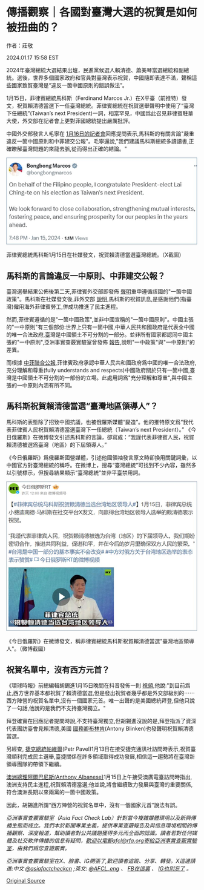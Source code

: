 # 傳播觀察｜各國對臺灣大選的祝賀是如何被扭曲的？

作者：莊敬

2024.01.17 15:58 EST

2024年臺灣總統大選結果出爐，民進黨候選人賴清德、蕭美琴當選總統和副總統。選後，世界多個國家政府和官員對臺灣表示祝賀，中國隨即表達不滿，聲稱這些國家致賀臺灣是“違反一箇中國原則的錯誤做法”。

1月15日，菲律賓總統馬科斯（Ferdinand Marcos Jr.）在X平臺（前推特）發文，祝賀賴清德當選下一任臺灣總統。菲律賓總統在祝賀選舉聲明中使用了“臺灣下任總統”(Taiwan’s next President)一詞，相當罕見，中國爲此召見菲律賓駐華大使，外交部在記者會上更對菲國總統提出嚴厲批評。

中國外交部發言人毛寧在 [1月16日的記者會](https://www.mfa.gov.cn/fyrbt_673021/202401/t20240116_11225099.shtml)回應提問表示,馬科斯的有關言論"嚴重違反一箇中國原則和中菲建交公報"。毛寧還說,"我們建議馬科斯總統多讀讀書,正確瞭解臺灣問題的來龍去脈,從而得出正確的結論。"

![菲律賓總統馬科斯1月15日在社媒發文，祝賀賴清德當選臺灣總統。（X截圖）](images/3ZDB43MBASAKM6WSPRHA2CN7C4.png)

菲律賓總統馬科斯1月15日在社媒發文，祝賀賴清德當選臺灣總統。（X截圖）

## 馬科斯的言論違反一中原則、中菲建交公報？

臺灣選舉結果公佈後第二天,菲律賓外交部即發佈 [聲明](https://dfa.gov.ph/dfa-news/statements-and-advisoriesupdate/33973-statement-on-the-philippines-one-china-policy)重申遵循該國的"一箇中國政策"。馬科斯在社媒發文後,菲外交部 [說明](https://www.reuters.com/world/asia-pacific/philippines-reaffirms-one-china-policy-after-president-marcos-congratulates-2024-01-16/#:~:text=The%20Philippines'%20foreign%20ministry%20in,in%20the%20democratically%20governed%20island.),馬科斯的祝賀訊息,是感謝他們(指臺灣)僱用海外菲律賓勞工,併成功推進了民主進程。

然而,菲律賓遵循的是"一箇中國政策",並非中國宣稱的"一箇中國原則"。中國主張的"一中原則"有三個部份:世界上只有一箇中國,中華人民共和國政府是代表全中國的唯一合法政府,臺灣是中國領土不可分割的一部分。並非所有國家都認同中國主張的"一中原則",亞洲事實查覈實驗室曾發佈 [報告](https://www.rfa.org/cantonese/news/factcheck/onechina-02152023082542.html),說明"一中政策"與"一中原則"的差異。

而根據 [中菲聯合公報](http://ph.china-embassy.gov.cn/eng/zfgx/zzgx/200011/t20001115_1336097.htm),菲律賓政府承認中華人民共和國政府爲中國的唯一合法政府,充分理解和尊重(fully understands and respects)中國政府關於只有一箇中國,臺灣是中國領土不可分割的一部份的立場。此處用詞爲"充分理解和尊重",與中國主張的一中原則內涵有所不同。

## 馬科斯祝賀賴清德當選“臺灣地區領導人”？

馬科斯的表態除了招致中國抗議，也被俄羅斯媒體“變造”。他的推特原文爲“我代表菲律賓人民祝賀賴清德當選臺灣下一任總統（Taiwan’s next President）。” 《今日俄羅斯》在微博發文引述馬科斯的言論，卻寫成：“我謹代表菲律賓人民，祝賀賴清德被選爲臺灣（地區）的下屆領導人。”

《今日俄羅斯》爲俄羅斯國營媒體，引述他國領袖發言原文時卻換用關鍵詞彙，以中國官方對臺灣總統的稱呼。在微博上，搜尋“臺灣總統”可找到不少內容，雖然多以引號標示，但搜尋結果顯示“臺灣總統”並非平臺禁用詞。

![《今日俄羅斯》在微博發文，稱菲律賓總統馬科斯祝賀賴清德當選"臺灣地區領導人"。（微博截圖）](images/P556GZITVDXHJQ4QSQVJ7ZRZFA.png)

《今日俄羅斯》在微博發文，稱菲律賓總統馬科斯祝賀賴清德當選"臺灣地區領導人"。（微博截圖）

## 祝賀名單中，沒有西方元首？

《環球時報》前總編輯胡錫進1月15日晚間在抖音發佈一則 [視頻](https://www.douyin.com/video/7324321647215889702?modeFrom=userPost&secUid=MS4wLjABAAAAWk68v_OuXT5g-Rjf0v-IKXT3745bG22oS2OKA6I5m_g),他說:"到目前爲止,西方世界基本都祝賀了賴清德當選,但是發出祝賀者幾乎都是外交部級別的⋯⋯西方陣營的祝賀名單中,沒有一個國家元首。唯一出聲的是美國總統拜登,但他只說了一句話,他說的是我們不支持臺灣獨立。"

拜登確實在回應記者提問時說,不支持臺灣獨立,但胡錫進沒說的是,拜登指派了資深代表團訪臺會見賴清德,美國 [國務卿布林肯](https://www.state.gov/on-taiwans-election/)(Antony Blinken)也發聲明祝賀賴清德當選。

另經查, [捷克總統帕維爾](https://www.mofa.gov.tw/News_Content.aspx?n=95&s=116408)(Petr Pavel)1月13日在接受捷克通訊社訪問時表示,祝賀臺灣順利完成民主選舉,臺捷關係在許多領域取得成功發展,相信這一趨勢將在臺灣新領導團隊的帶領下繼續。

[澳洲總理阿爾巴尼斯(Anthony Albanese)](https://www.pm.gov.au/media/radio-interview-abc-radio-national-breakfast-0)1月15日上午接受澳廣電臺訪問時指出,澳洲支持民主進程,祝賀賴清德當選;他並說,將會繼續致力發展與臺灣的重要關係,符合澳洲長期以來兩黨的一箇中國政策。

因此，胡錫進所謂“西方陣營的祝賀名單中，沒有一個國家元首”說法有誤。

*亞洲事實查覈實驗室（Asia Fact Check Lab）針對當今複雜媒體環境以及新興傳播生態而成立。我們本於新聞專業主義，提供專業查覈報告及與信息環境相關的傳播觀察、深度報道，幫助讀者對公共議題獲得多元而全面的認識。讀者若對任何媒體及社交軟件傳播的信息有疑問，歡迎以電郵afcl@rfa.org寄給亞洲事實查覈實驗室，由我們爲您查證覈實。*

*亞洲事實查覈實驗室在X、臉書、IG開張了,歡迎讀者追蹤、分享、轉發。X這邊請進:中文*  [*@asiafactcheckcn*](https://twitter.com/asiafactcheckcn)  *;英文:*  [*@AFCL\_eng*](https://twitter.com/AFCL_eng)  *、*  [*FB在這裏*](https://www.facebook.com/asiafactchecklabcn)  *、*  [*IG也別忘了*](https://www.instagram.com/asiafactchecklab/)  *。*



[Original Source](https://www.rfa.org/mandarin/shishi-hecha/hc-01172024155245.html)